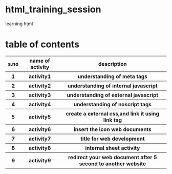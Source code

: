 # html_training_session
learning html 

# table of contents
<table>
  <tr>
    <th>s.no</th>
    <th>name of activity</th>
    <th>description</th>
  </tr>
  <tr>
    <th>1</th>
    <th>activity1</th>
    <th>understanding of meta tags</th>
   </tr>  
   <tr>
    <th>2</th>
    <th>activity2</th>
    <th>understanding of internal javascript</th>
  </tr> 
  <tr>
    <th>3</th>
    <th>activity3</th>
    <th>understanding of external javascript</th>
  </tr>
   <tr>
     <th>4</th>
    <th>activity4</th>
    <th>understanding of noscript tags</th>
  </tr>
  <tr>
    <th>5</th>
    <th>activity5</th>
    <th>create a external css,and link it using link tag</th>
  </tr>
  <tr>
    <th>6</th>
    <th>activity6</th>
    <th>insert the icon web documents</th>
  </tr> 
  <tr>
    <th>7</th>
    <th>activity7</th>
    <th>title for web development</th>
  </tr>  
  <tr>
    <th>8</th>
    <th>activity8</th>
    <th>internal sheet activity</th>
  </tr>  
  <tr>
    <th>9</th>
    <th>activity9</th>
    <th>redirect your web document after 5 second to another website</th>
  </tr>  
 </table>
